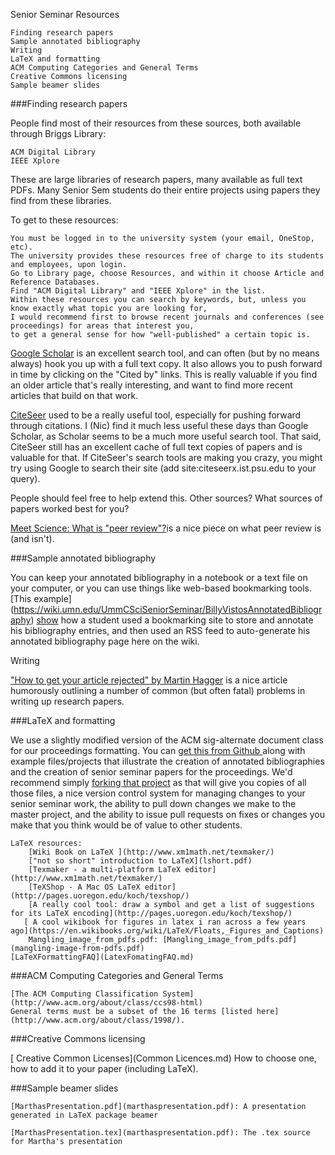 Senior Seminar Resources

    Finding research papers
    Sample annotated bibliography
    Writing
    LaTeX and formatting
    ACM Computing Categories and General Terms
    Creative Commons licensing
    Sample beamer slides 

###Finding research papers

People find most of their resources from these sources, both available through Briggs Library:

    ACM Digital Library
    IEEE Xplore 

These are large libraries of research papers, many available as full text PDFs. 
Many Senior Sem students do their entire projects using papers they find from these libraries.

To get to these resources:

    You must be logged in to the university system (your email, OneStop, etc).
    The university provides these resources free of charge to its students and employees, upon login.
    Go to Library page, choose Resources, and within it choose Article and Reference Databases.
    Find "ACM Digital Library" and "IEEE Xplore" in the list.
    Within these resources you can search by keywords, but, unless you know exactly what topic you are looking for, 
    I would recommend first to browse recent journals and conferences (see proceedings) for areas that interest you, 
    to get a general sense for how "well-published" a certain topic is. 

[Google Scholar](https://scholar.google.com/) is an excellent search tool, and can often (but by no means always) hook you up with a full text copy.
It also allows you to push forward in time by clicking on the "Cited by" links. 
This is really valuable if you find an older article that's really interesting, 
and want to find more recent articles that build on that work.

[CiteSeer](http://citeseerx.ist.psu.edu/index;jsessionid=F91CFD565EC02ED261F4D1608F5AE395) used to be a really useful tool, especially for pushing forward through citations. 
I (Nic) find it much less useful these days than Google Scholar, as Scholar seems to be a much more useful search tool. 
That said, CiteSeer still has an excellent cache of full text copies of papers and is valuable for that. 
If CiteSeer's search tools are making you crazy, you might try using Google to search their site 
(add site:citeseerx.ist.psu.edu to your query).

People should feel free to help extend this. Other sources? What sources of papers worked best for you?

[Meet Science: What is "peer review"?](http://boingboing.net/2011/04/22/meet-science-what-is.html)is a nice piece on what peer review is (and isn't).

###Sample annotated bibliography

You can keep your annotated bibliography in a notebook or a text file on your computer,
or you can use things like web-based bookmarking tools. 
[This example] (https://wiki.umn.edu/UmmCSciSeniorSeminar/BillyVistosAnnotatedBibliography) [show](http://del.icio.us/bvisto) how a student used a bookmarking site to store and annotate his bibliography entries, 
and then used an RSS feed to auto-generate his annotated bibliography page here on the wiki.

Writing

["How to get your article rejected" by Martin Hagger](howtogetyourarticlerejected.pdf) is a nice article humorously outlining a number of common
(but often fatal) problems in writing up research papers.

###LaTeX and formatting

We use a slightly modified version of the ACM sig-alternate document class for our proceedings formatting.
You can [get this from Github ](https://github.com/UMM-CSci/Senior_seminar_templates) along with example files/projects that illustrate the creation of annotated bibliographies
and the creation of senior seminar papers for the proceedings. We'd recommend simply [forking that project](https://github.com/UMM-CSci/Senior_seminar_templates/fork) as that will give you 
copies of all those files, a nice version control system for managing changes to your senior seminar work, 
the ability to pull down changes we make to the master project, and the ability to issue pull requests on fixes or changes you
make that you think would be of value to other students.

    LaTeX resources:
        [Wiki Book on LaTeX ](http://www.xm1math.net/texmaker/)
        ["not so short" introduction to LaTeX](lshort.pdf)
        [Texmaker - a multi-platform LaTeX editor](http://www.xm1math.net/texmaker/)
        [TeXShop - A Mac OS LaTeX editor](http://pages.uoregon.edu/koch/texshop/)
        [A really cool tool: draw a symbol and get a list of suggestions for its LaTeX encoding](http://pages.uoregon.edu/koch/texshop/)
       [ A cool wikibook for figures in latex i ran across a few years ago](https://en.wikibooks.org/wiki/LaTeX/Floats,_Figures_and_Captions)
        Mangling_image_from_pdfs.pdf: [Mangling_image_from_pdfs.pdf](mangling-image-from-pdfs.pdf) 
    [LaTeXFormattingFAQ](LatexFomatingFAQ.md)

###ACM Computing Categories and General Terms

    [The ACM Computing Classification System](http://www.acm.org/about/class/ccs98-html)
    General terms must be a subset of the 16 terms [listed here](http://www.acm.org/about/class/1998/). 

###Creative Commons licensing

   [ Creative Common Licenses](Common Licences.md)
        How to choose one, how to add it to your paper (including LaTeX). 

###Sample beamer slides

    [MarthasPresentation.pdf](marthaspresentation.pdf): A presentation generated in LaTeX package beamer 

    [MarthasPresentation.tex](marthaspresentation.pdf): The .tex source for Martha's presentation 
